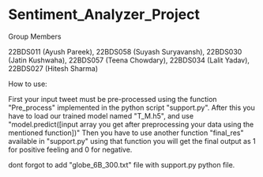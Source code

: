 # Sentiment_Analyzer_Project
Group Members

22BDS011 (Ayush Pareek), 22BDS058 (Suyash Suryavansh), 22BDS030 (Jatin Kushwaha), 22BDS057 (Teena Chowdary), 22BDS034 (Lalit Yadav), 22BDS027 (Hitesh Sharma)

How to use:

First your input tweet must be pre-processed using the function "Pre_process" implemented in the python script "support.py". After this you have to load our trained model named "T_M.h5", and 
use "model.predict([input array you get after preprocessing your data using the mentioned function])"
Then you have to use another function "final_res" available in "support.py" using that function you will get the final output as 1 for positive feeling and 0 for negative.

dont forgot to add "globe_6B_300.txt" file with support.py python file. 
